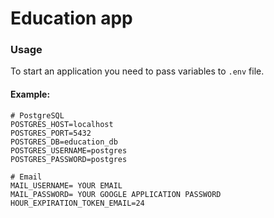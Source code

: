 # Education app
### Usage

To start an application you need to pass variables to `.env` file.
#### Example:

```agsl
# PostgreSQL
POSTGRES_HOST=localhost
POSTGRES_PORT=5432
POSTGRES_DB=education_db
POSTGRES_USERNAME=postgres
POSTGRES_PASSWORD=postgres

# Email
MAIL_USERNAME= YOUR EMAIL
MAIL_PASSWORD= YOUR GOOGLE APPLICATION PASSWORD
HOUR_EXPIRATION_TOKEN_EMAIL=24
```